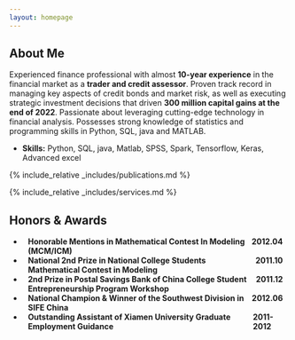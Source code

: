 ```yaml
---
layout: homepage
---
```


## About Me

Experienced finance professional with almost **10-year experience** in the financial market as a **trader and credit assessor**. Proven track record in managing key aspects of credit bonds and market risk, as well as executing strategic investment decisions that driven **300 million capital gains at the end of 2022**. Passionate about leveraging cutting-edge technology in financial analysis. Possesses strong knowledge of statistics and programming skills in Python, SQL, java and MATLAB.
-  **Skills:** Python, SQL, java, Matlab, SPSS, Spark, Tensorflow, Keras, Advanced excel



{% include_relative _includes/publications.md %}

{% include_relative _includes/services.md %}




## Honors & Awards
<ul>
  <li><h4 style="display: flex; justify-content: space-between; margin: 0 10px 0;">
  <span>Honorable Mentions in Mathematical Contest In Modeling (MCM/ICM)</span>
  <span> 2012.04</span>
</h4></li>
  <li><h4 style="display: flex; justify-content: space-between; margin: 0 10px 0;">
  <span>National 2nd Prize in National College Students Mathematical Contest in Modeling</span>
  <span> 2011.10</span>
</h4></li>
  <li><h4 style="display: flex; justify-content: space-between; margin: 0 10px 0;">
  <span>2nd Prize in Postal Savings Bank of China College Student Entrepreneurship Program Workshop</span>
  <span> 2011.12</span>
</h4></li>
  <li><h4 style="display: flex; justify-content: space-between; margin: 0 10px 0;">
  <span>National Champion & Winner of the Southwest Division in SIFE China</span>
  <span> 2012.06</span>
</h4></li>
  <li><h4 style="display: flex; justify-content: space-between; margin: 0 10px 0;">
  <span>Outstanding Assistant of Xiamen University Graduate Employment Guidance</span>
  <span> 2011-2012</span>
</h4></li>
</ul>


